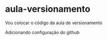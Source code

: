 # aula-versionamento
Vou colocar o código da aula de versionamento

Adicionando configuração do github